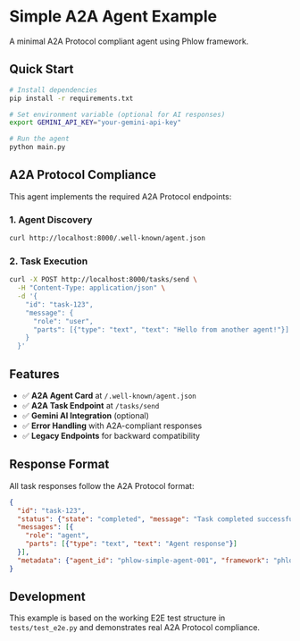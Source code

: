 # Simple A2A Agent Example

A minimal A2A Protocol compliant agent using Phlow framework.

## Quick Start

```bash
# Install dependencies
pip install -r requirements.txt

# Set environment variable (optional for AI responses)
export GEMINI_API_KEY="your-gemini-api-key"

# Run the agent
python main.py
```

## A2A Protocol Compliance

This agent implements the required A2A Protocol endpoints:

### 1. Agent Discovery
```bash
curl http://localhost:8000/.well-known/agent.json
```

### 2. Task Execution
```bash
curl -X POST http://localhost:8000/tasks/send \
  -H "Content-Type: application/json" \
  -d '{
    "id": "task-123",
    "message": {
      "role": "user", 
      "parts": [{"type": "text", "text": "Hello from another agent!"}]
    }
  }'
```

## Features

- ✅ **A2A Agent Card** at `/.well-known/agent.json`
- ✅ **A2A Task Endpoint** at `/tasks/send`
- ✅ **Gemini AI Integration** (optional)
- ✅ **Error Handling** with A2A-compliant responses
- ✅ **Legacy Endpoints** for backward compatibility

## Response Format

All task responses follow the A2A Protocol format:

```json
{
  "id": "task-123",
  "status": {"state": "completed", "message": "Task completed successfully"},
  "messages": [{
    "role": "agent",
    "parts": [{"type": "text", "text": "Agent response"}]
  }],
  "metadata": {"agent_id": "phlow-simple-agent-001", "framework": "phlow"}
}
```

## Development

This example is based on the working E2E test structure in `tests/test_e2e.py` and demonstrates real A2A Protocol compliance.